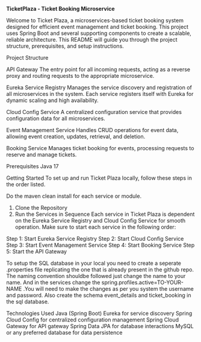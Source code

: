 **TicketPlaza - Ticket Booking Microservice**

Welcome to Ticket Plaza, a microservices-based ticket booking system designed for efficient event management and ticket booking. This project uses Spring Boot and several supporting components to create a scalable, reliable architecture. This README will guide you through the project structure, prerequisites, and setup instructions.

Project Structure

API Gateway
The entry point for all incoming requests, acting as a reverse proxy and routing requests to the appropriate microservice.

Eureka Service Registry
Manages the service discovery and registration of all microservices in the system. Each service registers itself with Eureka for dynamic scaling and high availability.

Cloud Config Service
A centralized configuration service that provides configuration data for all microservices.

Event Management Service
Handles CRUD operations for event data, allowing event creation, updates, retrieval, and deletion.

Booking Service
Manages ticket booking for events, processing requests to reserve and manage tickets.

Prerequisites
Java 17

Getting Started
To set up and run Ticket Plaza locally, follow these steps in the order listed.

Do the maven clean install for each service or module.

1. Clone the Repository
2. Run the Services in Sequence
Each service in Ticket Plaza is dependent on the Eureka Service Registry and Cloud Config Service for smooth operation. Make sure to start each service in the following order:

Step 1: Start Eureka Service Registry
Step 2: Start Cloud Config Service
Step 3: Start Event Management Service
Step 4: Start Booking Service
Step 5: Start the API Gateway

To setup the SQL database in your local you need to create a seperate .properties file replicating the one that is already present in the github repo. The naming convention shouldbe followed just change the name to your name. And in the services change the spring.profiles.active=TO-YOUR-NAME .You will need to make the changes as per you system the username and password. Also create the schema event_details and ticket_booking in the sql database.

Technologies Used
Java (Spring Boot)
Eureka for service discovery
Spring Cloud Config for centralized configuration management
Spring Cloud Gateway for API gateway
Spring Data JPA for database interactions
MySQL or any preferred database for data persistence

